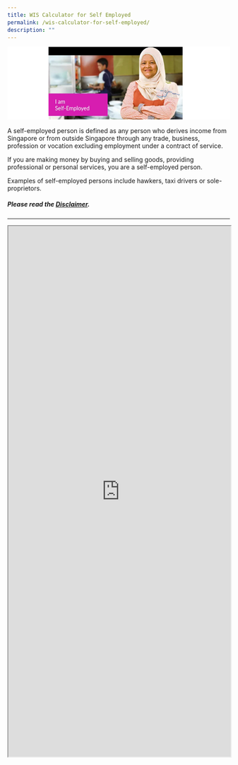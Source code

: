 ```yaml
---
title: WIS Calculator for Self Employed
permalink: /wis-calculator-for-self-employed/
description: ""
---
```

![I am Self-Employed](/images/calculator_se.png)

A self-employed person is defined as any person who derives income from Singapore or from outside Singapore through any trade, business, profession or vocation excluding employment under a contract of service.  
  
If you are making money by buying and selling goods, providing professional or personal services, you are a self-employed person.  
  
Examples of self-employed persons include hawkers, taxi drivers or sole-proprietors.

##### Please read the [Disclaimer](https://cpf-workfare-staging.netlify.app/wis-calculator-terms-of-use).

---

<iframe src="https://www.checkfirst.gov.sg/c/15ea6fab-98e2-4562-9d38-aa6c73d7beac" style="width:100%;height:1200px"></iframe>